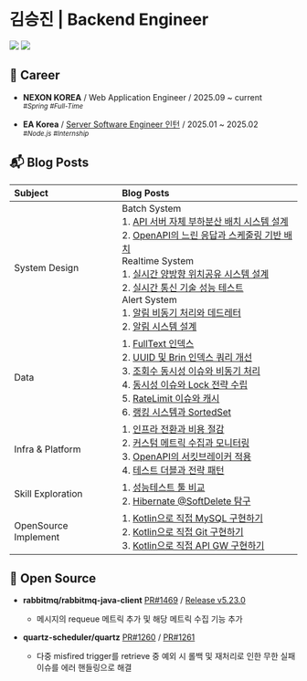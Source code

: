 # 김승진 | Backend Engineer

<img src="https://img.shields.io/badge/Spring-6DB33F?logo=Spring&logoColor=white"> <a href="https://solved.ac/ohksj77"> <img src="https://mazassumnida.wtf/api/mini/generate_badge?boj=ohksj77"> </a>

## 💼 Career
- <strong>NEXON KOREA</strong> / Web Application Engineer / 2025.09 ~ current <br> <sub> _#Spring #Full-Time_ </sub>

- <strong>EA Korea</strong> / <a href="https://blog.naver.com/eakblog/223614659714">Server Software Engineer 인턴</a> / 2025.01 ~ 2025.02 <br> <sub> _#Node.js #Internship_ </sub>

## 📬 Blog Posts

| **Subject** | **Blog Posts** |
|:----|:----|
|System Design|Batch System <br> 1. [API 서버 자체 부하분산 배치 시스템 설계](https://ohksj77.tistory.com/274) <br> 2. [OpenAPI의 느린 응답과 스케줄링 기반 배치](https://ohksj77.tistory.com/258) <br> Realtime System <br> 1. [실시간 양방향 위치공유 시스템 설계](https://ohksj77.tistory.com/252) <br> 2. [실시간 통신 기술 성능 테스트](https://ohksj77.tistory.com/267) <br> Alert System <br> 1. [알림 비동기 처리와 데드레터](https://ohksj77.tistory.com/260) <br> 2. [알림 시스템 설계](https://ohksj77.tistory.com/268)|
|Data|1. [FullText 인덱스](https://ohksj77.tistory.com/259) <br> 2. [UUID 및 Brin 인덱스 쿼리 개선](https://ohksj77.tistory.com/250) <br> 3. [조회수 동시성 이슈와 비동기 처리](https://ohksj77.tistory.com/271) <br> 4. [동시성 이슈와 Lock 전략 수립](https://ohksj77.tistory.com/251) <br> 5. [RateLimit 이슈와 캐시](https://ohksj77.tistory.com/261) <br> 6. [랭킹 시스템과 SortedSet](https://ohksj77.tistory.com/256)|
|Infra & Platform|1. [인프라 전환과 비용 절감](https://ohksj77.tistory.com/270) <br> 2. [커스텀 메트릭 수집과 모니터링](https://ohksj77.tistory.com/272) <br> 3. [OpenAPI의 서킷브레이커 적용](https://ohksj77.tistory.com/262) <br> 4. [테스트 더블과 전략 패턴](https://ohksj77.tistory.com/263)|
|Skill Exploration|1. [성능테스트 툴 비교](https://ohksj77.tistory.com/266) <br> 2. [Hibernate @SoftDelete 탐구](https://ohksj77.tistory.com/249)|
|OpenSource Implement|1. [Kotlin으로 직접 MySQL 구현하기](https://ohksj77.tistory.com/276) <br> 2. [Kotlin으로 직접 Git 구현하기](https://ohksj77.tistory.com/277) <br> 3. [Kotlin으로 직접 API GW 구현하기](https://ohksj77.tistory.com/278)|



## 📂 Open Source
- **rabbitmq/rabbitmq-java-client** [PR#1469](https://github.com/rabbitmq/rabbitmq-java-client/pull/1469) / [Release v5.23.0](https://github.com/rabbitmq/rabbitmq-java-client/releases/tag/v5.23.0)
  - 메시지의 requeue 메트릭 추가 및 해당 메트릭 수집 기능 추가

- **quartz-scheduler/quartz** [PR#1260](https://github.com/quartz-scheduler/quartz/pull/1260) / [PR#1261](https://github.com/quartz-scheduler/quartz/pull/1261)
  - 다중 misfired trigger를 retrieve 중 예외 시 롤백 및 재처리로 인한 무한 실패 이슈를 에러 핸들링으로 해결
